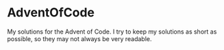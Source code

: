 # AdventOfCode
My solutions for the Advent of Code. I try to keep my solutions as short as possible, so they may not always be very readable.
